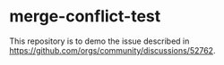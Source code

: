 # merge-conflict-test
This repository is to demo the issue described in https://github.com/orgs/community/discussions/52762.
